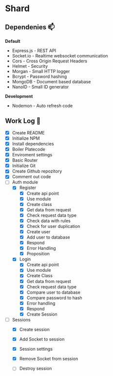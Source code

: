 # Shard

## Dependenies 📫


**Default**

- Express.js - REST API
- Socket.io - Realtime websocket communication
- Cors - Cross Origin Request Headers
- Helmet - Security
- Morgan - Small HTTP logger
- Bcrypt - Password hashing
- MongoDB - Document based database
- NanoID - Small ID generator


**Development**

- Nodemon - Auto refresh code

## Work Log 📘

- [x] Create README
- [x] Initialize NPM
- [x] Install dependencies
- [x] Boiler Platecode
- [x] Enviroment settings
- [x] Basic Router
- [x] Initialize Git
- [x] Create Github repozitory
- [x] Comment out code
- [ ] Auth module
    * [x] Register
        - [x] Create api point
        - [x] Use module
        - [x] Create class
        - [x] Get data from request
        - [x] Check request data type
        - [x] Check data with rules
        - [x] Check for user duplication
        - [x] Create user
        - [x] Add user to database
        - [x] Respond
        - [x] Error Handling
        - [x] Proposition
    * [x] Login
        - [x] Create api point
        - [x] Use module
        - [x] Create Class
        - [x] Get data from request
        - [x] Check request data type
        - [x] Compare user to database
        - [x] Compare password to hash
        - [x] Error handling
        - [x] Respond
        - [x] Create Session
- [ ] Sessions
    - [x] Create session
    - [x] Add Socket to session
    - [x] Session settings
    - [x] Remove Socket from session
    - [ ] Destroy session

